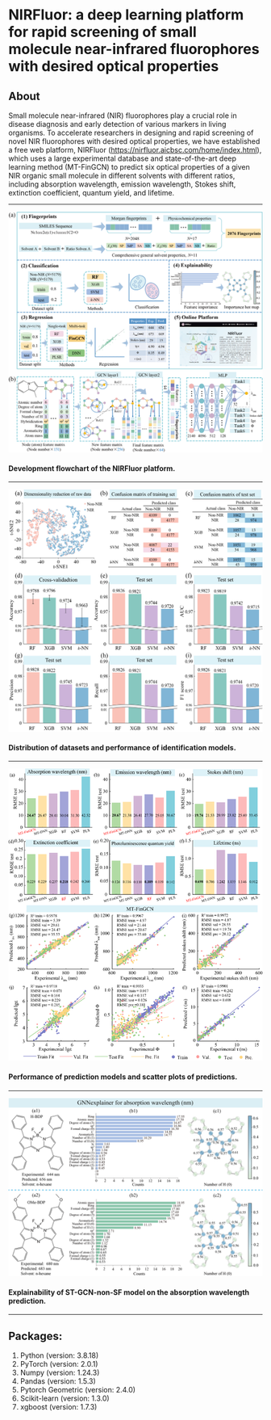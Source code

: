 # NIRFluor: a deep learning platform for rapid screening of small molecule near-infrared fluorophores with desired optical properties
## About
Small molecule near-infrared (NIR) fluorophores play a crucial role in disease diagnosis and early detection of various markers in living organisms. To accelerate researchers in designing and rapid screening of novel NIR fluorophores with desired optical properties, we have established a free web platform, NIRFluor (https://nirfluor.aicbsc.com/home/index.html), which uses a large experimental database and state-of-the-art deep learning method (MT-FinGCN) to predict six optical properties of a given NIR organic small molecule in different solvents with different ratios, including absorption wavelength, emission wavelength, Stokes shift, extinction coefficient, quantum yield, and lifetime.

-------------
![image](https://github.com/Xiaozhi-Wang99/NIRFluor/blob/main/image/Figure1.png)
#### Development flowchart of the NIRFluor platform. 
-------------
![image](https://github.com/Xiaozhi-Wang99/NIRFluor/blob/main/image/Figure2.png)
#### Distribution of datasets and performance of identification models. 

-------------
![image](https://github.com/Xiaozhi-Wang99/NIRFluor/blob/main/image/Figure3.png)
#### Performance of prediction models and scatter plots of predictions. 

-------------
![image](https://github.com/Xiaozhi-Wang99/NIRFluor/blob/main/image/Figure4.png)
#### Explainability of ST-GCN-non-SF model on the absorption wavelength prediction. 

-------------
## Packages:
1. Python (version: 3.8.18)
2. PyTorch (version: 2.0.1)
3. Numpy (version: 1.24.3)
4. Pandas (version: 1.5.3)
5. Pytorch Geometric (version: 2.4.0)
6. Scikit-learn (version: 1.3.0)
7. xgboost (version: 1.7.3)
